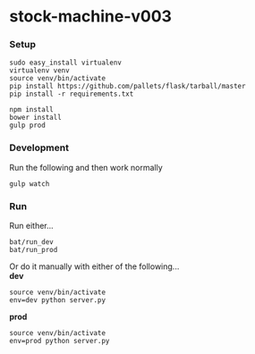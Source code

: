 # stock-machine-v003

### Setup
````
sudo easy_install virtualenv
virtualenv venv
source venv/bin/activate
pip install https://github.com/pallets/flask/tarball/master
pip install -r requirements.txt

npm install
bower install
gulp prod
````

### Development
Run the following and then work normally
```
gulp watch
```

### Run
Run either...
````
bat/run_dev 
bat/run_prod
````
Or do it manually with either of the following...  
**dev**
````
source venv/bin/activate  
env=dev python server.py
````
**prod**
````
source venv/bin/activate  
env=prod python server.py  
````
